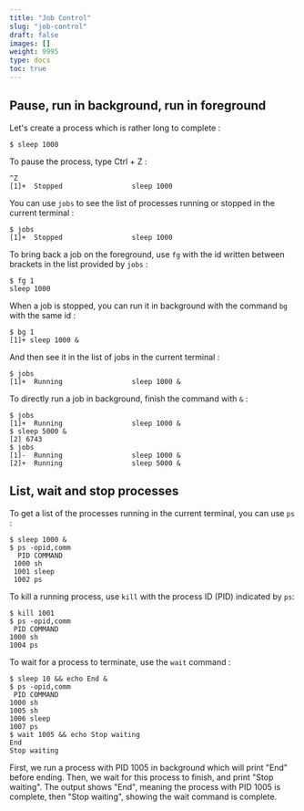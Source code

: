 ```yaml
---
title: "Job Control"
slug: "job-control"
draft: false
images: []
weight: 9995
type: docs
toc: true
---
```


## Pause, run in background, run in foreground
Let's create a process which is rather long to complete :

    $ sleep 1000
To pause the process, type Ctrl + Z :

    ^Z
    [1]+  Stopped                 sleep 1000

You can use `jobs` to see the list of processes running or stopped in the current terminal :

    $ jobs
    [1]+  Stopped                 sleep 1000

To bring back a job on the foreground, use `fg` with the id written between brackets in the list provided by `jobs` :

    $ fg 1                                                     
    sleep 1000

When a job is stopped, you can run it in background with the command `bg` with the same id :

    $ bg 1                                                     
    [1]+ sleep 1000 &
And then see it in the list of jobs in the current terminal :

    $ jobs                                                     
    [1]+  Running                 sleep 1000 &
To directly run a job in background, finish the command with `&` :

    $ jobs                                                     
    [1]+  Running                 sleep 1000 &                                      
    $ sleep 5000 &
    [2] 6743                                                                        
    $ jobs                                                     
    [1]-  Running                 sleep 1000 &                                      
    [2]+  Running                 sleep 5000 &

## List, wait and stop processes
To get a list of the processes running in the current terminal, you can use `ps` :

    $ sleep 1000 &
    $ ps -opid,comm
      PID COMMAND
     1000 sh
     1001 sleep
     1002 ps

To kill a running process, use `kill` with the process ID (PID) indicated by `ps`:

    $ kill 1001
    $ ps -opid,comm
     PID COMMAND
    1000 sh
    1004 ps

To wait for a process to terminate, use the `wait` command :

    $ sleep 10 && echo End &
    $ ps -opid,comm
     PID COMMAND
    1000 sh
    1005 sh
    1006 sleep
    1007 ps
    $ wait 1005 && echo Stop waiting
    End
    Stop waiting

First, we run a process with PID 1005 in background which will print "End" before ending. Then, we wait for this process to finish, and print "Stop waiting".
The output shows "End", meaning the process with PID 1005 is complete, then "Stop waiting", showing the wait command is complete.

